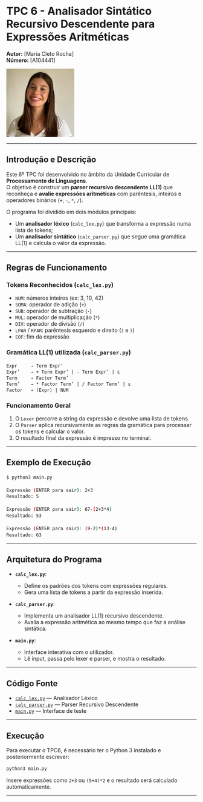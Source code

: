 # TPC 6 - Analisador Sintático Recursivo Descendente para Expressões Aritméticas

**Autor:** [Maria Cleto Rocha]  
**Número:** [A104441]

![Fotografia do Estudante](mariafoto.jpeg)

---

## Introdução e Descrição

Este 6º TPC foi desenvolvido no âmbito da Unidade Curricular de **Processamento de Linguagens**.  
O objetivo é construir um **parser recursivo descendente LL(1)** que reconheça e **avalie expressões aritméticas** com parêntesis, inteiros e operadores binários (`+`, `-`, `*`, `/`).

O programa foi dividido em dois módulos principais:
- Um **analisador léxico** (`calc_lex.py`) que transforma a expressão numa lista de tokens;
- Um **analisador sintático** (`calc_parser.py`) que segue uma gramática LL(1) e calcula o valor da expressão.

---

## Regras de Funcionamento

### Tokens Reconhecidos (`calc_lex.py`)
- `NUM`: números inteiros (ex: 3, 10, 42)
- `SOMA`: operador de adição (`+`)
- `SUB`: operador de subtração (`-`)
- `MUL`: operador de multiplicação (`*`)
- `DIV`: operador de divisão (`/`)
- `LPAR` / `RPAR`: parêntesis esquerdo e direito (`(` e `)`)
- `EOF`: fim da expressão

### Gramática LL(1) utilizada (`calc_parser.py`)

```
Expr     → Term Expr’
Expr’    → + Term Expr’ | - Term Expr’ | ε
Term     → Factor Term’
Term’    → * Factor Term’ | / Factor Term’ | ε
Factor   → (Expr) | NUM
```

### Funcionamento Geral
1. O `Lexer` percorre a string da expressão e devolve uma lista de tokens.
2. O `Parser` aplica recursivamente as regras da gramática para processar os tokens e calcular o valor.
3. O resultado final da expressão é impresso no terminal.

---

## Exemplo de Execução

```bash
$ python3 main.py

Expressão (ENTER para sair): 2+3
Resultado: 5

Expressão (ENTER para sair): 67-(2+3*4)
Resultado: 53

Expressão (ENTER para sair): (9-2)*(13-4)
Resultado: 63
```

---

## Arquitetura do Programa

- **`calc_lex.py`**:
  - Define os padrões dos tokens com expressões regulares.
  - Gera uma lista de tokens a partir da expressão inserida.

- **`calc_parser.py`**:
  - Implementa um analisador LL(1) recursivo descendente.
  - Avalia a expressão aritmética ao mesmo tempo que faz a análise sintática.

- **`main.py`**:
  - Interface interativa com o utilizador.
  - Lê input, passa pelo lexer e parser, e mostra o resultado.

---

## Código Fonte

- [`calc_lex.py`](./calc_lex.py) — Analisador Léxico  
- [`calc_parser.py`](./calc_parser.py) — Parser Recursivo Descendente  
- [`main.py`](./main.py) — Interface de teste

---

## Execução

Para executar o TPC6, é necessário ter o Python 3 instalado e posteriormente escrever:

```bash
python3 main.py
```

Insere expressões como `2+3` ou `(5+4)*2` e o resultado será calculado automaticamente.

---
